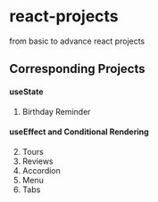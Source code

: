 # react-projects
from basic to advance react projects

## Corresponding Projects

#### useState

1. Birthday Reminder

#### useEffect and Conditional Rendering

2. Tours
3. Reviews
4. Accordion
5. Menu
6. Tabs

